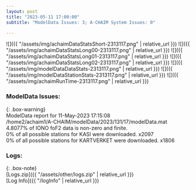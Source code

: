 ```yaml
---
layout: post
title: "2023-05-11 17:00:00"
subtitle: "ModelData Issues: 3; A-CHAIM System Issues: 0"

---
```


![]({{ "/assets/img/achaimDataStatsShort-2313117.png" | relative_url }})
![]({{ "/assets/img/achaimDataStatsLong00-2313117.png" | relative_url }})
![]({{ "/assets/img/achaimDataStatsLong01-2313117.png" | relative_url }})
![]({{ "/assets/img/achaimDataStatsLong02-2313117.png" | relative_url }})
![]({{ "/assets/img/modelDataDataStats-2313117.png" | relative_url }})
![]({{ "/assets/img/modelDataStationStats-2313117.png" | relative_url }})
![]({{ "/assets/img/achaimRunTime-2313117.png" | relative_url }})


### ModelData Issues:  
  
{: .box-warning}  
 ModelData report for 11-May-2023 17:15:08   
 /home2/achaim1/A-CHAIM/modelData/2023/131/17/modelData.mat   
 4.8077% of IONO foF2 data is non-zero and finite.   
 0% of all possible stations for KASI were downloaded. x2097   
 0% of all possible stations for KARTVERKET were downloaded. x1806   
  


### Logs:  
  
{: .box-note}  
[Logs.zip]({{ "/assets/other/logs.zip" | relative_url }})  
[Log Info]({{ "/logInfo" | relative_url }})  
